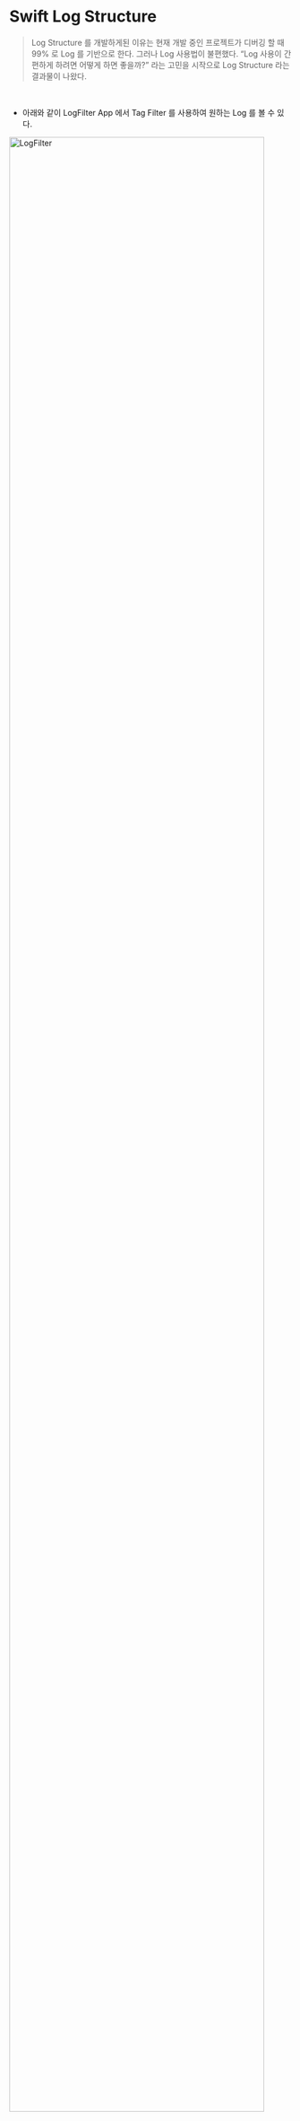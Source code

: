 # Swift Log Structure
> Log Structure 를 개발하게된 이유는 현재 개발 중인 프로젝트가 디버깅 할 때 99% 로 Log 를 기반으로 한다. 그러나 Log 사용법이 불편했다. “Log 사용이 간편하게 하려면 어떻게 하면 좋을까?” 라는 고민을 시작으로 Log Structure 라는 결과물이 나왔다.
<br>

- 아래와 같이 LogFilter App 에서 Tag Filter 를 사용하여 원하는 Log 를 볼 수 있다.

<img width="95%" alt="LogFilter" src="https://github.com/hgkim2024/Log/assets/163487894/70f4c489-7339-42d0-b3dc-a65be3483295">
<br>
<br>
<br>


### 사용법
---

```swift
Log.setLogLevel(LogLevel.DEBUG)
Log.tag(Tag.CALL).t("message")
Log.tag(Tag.GROUP).tag(Tag.URI).tag(Tag.FLOOR).e("message")
Log.tag([Tag.CALL, Tag.URI]).d("message")
Log.tag([Tag.MESSAGE, Tag.NOTIFY]).tag(Tag.URI).d("message")
Log.tag(Tag.CALL).tag([Tag.URI, Tag.NAME]).d("message")
```
<br>

### TAG
---
- 여러개 Tag 를 추가 할 수 있다.
- tag 입력은 Tag enum class 만 가능하며, 단일과 리스트 형태의 파라미터를 허용한다.
- Tag 를 설정하지 않으면 Tag.NONE 으로 할당된다.
- 기본 Dictionary 사용 시 간헐적으로 Tread Crash 발생하여 NSMutableDictionary 를 사용하여 TagId를 저장한다.

```swift
static func tag(_ tag: Tag, file: String = #file, line: Int = #line,function: String = #function) -> Log.Type {
    let key = getKey(file: file, line: line, function: function)
    setTags([tag], key: key)
    
    return Log.self
}


static func tag(_ tags: [Tag], file: String = #file, line: Int =#line, function: String = #function) -> Log.Type {
    let key = getKey(file: file, line: line, function: function)
    setTags(tags, key: key)
    
    return Log.self
}
```
<br>

### Log Level
---
- Log Level 종류는 TRACE, DEBUG, WARNING, ERROR, FATAL 로 총 5가지 Level 이 있다.
- Log Level 종류에 앞 이니셜만 가져와 함수로 만들었다.
```swift
    // trace
    static func t(_ format: String, file: String = #file, line: Int = #line, function: String = #function) {
        printLog(format, logLevel: LogLevel.TRACE, file: file, line: line, function: function)
    }
    
    // debug
    static func d(_ format: String, file: String = #file, line: Int = #line, function: String = #function) {
        printLog(format, logLevel: LogLevel.DEBUG, file: file, line: line, function: function)
    }
    
    // warning
    static func w(_ format: String, file: String = #file, line: Int = #line, function: String = #function) {
        printLog(format, logLevel: LogLevel.WARNING, file: file, line: line, function: function)
    }
    
    // error
    static func e(_ format: String, file: String = #file, line: Int = #line, function: String = #function) {
        printLog(format, logLevel: LogLevel.ERROR, file: file, line: line, function: function)
    }
    
    // fatal
    static func f(_ format: String, file: String = #file, line: Int = #line, function: String = #function) {
        printLog(format, logLevel: LogLevel.FATAL, file: file, line: line, function: function)
    }
```

<br>

### Print Log
---
- Log Class 에서 Log Level 을 설정하면 해당 기준으로 아래 Level 로그만 출력한다.
- Log Level 에 따라 print 될 때 “[LogLevel]” 이 가장 앞에 표기된다.
- 설정된 테그는 Log Level 뒤에 [Tag1][Tag2][Tag3] ... [TagN] 으로 표기된다.
- 회사에서는 LinphoneManager SDK 에서 Log 를 출력한다. 출력 결과는 NSLog 동일하다. 단지 SDK Log 는 일부 메세지를 가리거나 특정 처리가 들어간다.

```swift
static private func printLog(_ message: String, logLevel: LogLevel, file: String, line: Int, function: String) {
    let fileName = URL(fileURLWithPath: file).lastPathComponent
    let key = "\(fileName)_\(line)_\(function)"
    
    if isNotPrintLog(logLevel: logLevel) {
        logTagMap[key] = nil
        return
    }    var tag = ""
    
    if logTagMap[key] == nil {
        logTagMap[key] = [Tag.NONE]
    }
    
    if  let tags = logTagMap[key] as? [Tag] {
        for t in tags {
            tag += "[\(t.rawValue)]"
        }
    }
    
    let content = "[\(logLevel.rawValue)] \(tag) [\(fileName)]:\(line) - \(function): \(message)"
    
    NSLog(content)
    // LinphoneManager.instance().printLog(tag, message: content, level: logLevel.linphoneLogLevel)
    
    logTagMap[key] = nil
}
```

<br>

### Blog LINK
---
- https://www.notion.so/Log-Structure-7ed8252e54314b389bf79f1da5beab97?pvs=4
